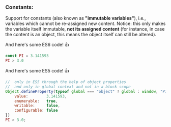 ### Constants: 

Support for constants (also known as <b>"immutable variables"</b>), i.e., variables which cannot be re-assigned new content. Notice: this only makes the variable itself immutable, <b>not its assigned content</b> (for instance, in case the content is an object, this means the object itself can still be altered).
	
And here's some ES6 code! :+1:

```javascript
const PI = 3.141593
PI > 3.0
```

And here's some ES5 code! :+1:
```javascript
//  only in ES5 through the help of object properties
//  and only in global context and not in a block scope
Object.defineProperty(typeof global === "object" ? global : window, "PI", {
    value:        3.141593,
    enumerable:   true,
    writable:     false,
    configurable: false
})
PI > 3.0;
```
